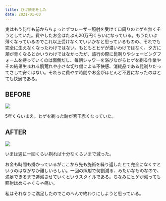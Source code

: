 ```yaml
---
title: ひげ脱毛をした
date: 2021-01-03
---
```


実はもう何年も前からちょっとずつレーザー照射を受けて口周りのヒゲを無くそうとしていた。費やしたお金はたぶん20万円くらいになっている。もうたいぶ薄くなっているのでこれ以上受けなくていいかなと思っているものの、それでも完全に生えなくなったわけではない。もともとヒゲが濃いわけではなく、夕方に頬が青くなるとかいうわけではなかったが、旅行の際に髭剃りやシェービングフォームを持っていくのは面倒だし、毎朝シャワーを浴びながらヒゲを剃る作業やその結果生まれる肌荒れや小さな切り傷による不快感、消耗品である髭剃りだってさして安くはない。それらに費やす時間やお金がほとんど不要になったのはとても快適である。

## BEFORE

![](https://img.xar.sh/i-TT2q2sx-X2.jpg)

5年くらいまえ。ヒゲを剃った跡が若干赤くなっていた。

## AFTER

![](https://img.xar.sh/i-h2Lpsjv-X2.jpg)

いまは週に一回くらい剃れば十分なくらいまで減った。

お金も時間も掛かっているがここから先も施術を繰り返したとて完全になくすというのはなかなか難しいらしい。一回の照射で何割減る、みたいなものなので、満足できるまで逓減させていくというスタイルである。ちなみにヒゲが減っても照射はめちゃくちゃ痛い。

私はそれなりに満足したのでこのへんで終わりにしようと思っている。
